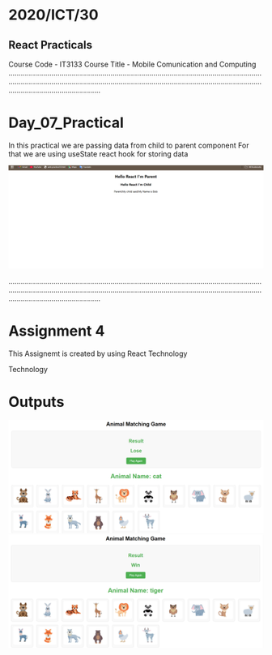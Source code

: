 <h1>2020/ICT/30</h1>
<h2>React Practicals</h2>

Course Code - IT3133
Course Title - Mobile Comunication and Computing
.....................................................................................................................................................................................................................................................................................................
<h1>Day_07_Practical</h1>

In this practical we are passing data from child to parent component
For that we are using useState react hook for storing data

<img src='/Day_07_Image.png'>



.....................................................................................................................................................................................................................................................................................................
<h1>Assignment 4</h1>
<p>This Assignemt is created by using React Technology</p>

<p>Technology</p>


<h1>Outputs</h1>

<img src='/Game.png'>
<img src='/Game2.png'>
